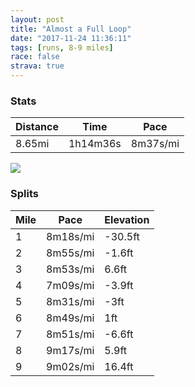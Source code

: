 ```yaml
---
layout: post
title: "Almost a Full Loop"
date: "2017-11-24 11:36:11"
tags: [runs, 8-9 miles]
race: false
strava: true
---
```


### Stats

| Distance | Time | Pace |
|----------|------|------|
|8.65mi|1h14m36s|8m37s/mi|

<img src='https://maps.googleapis.com/maps/api/staticmap?maptype=roadmap&path=enc:wvrwFbnqbMyAeBhCoG{LkK|CuKm@{ClK}^rHoB[kBvKmK`x@rHvt@fUfFbIHz}@zCpC`B~JpGnCi@nYj@`I`BhBV`MtCvGEfEjFzBdG~PdE`EtFzMzAnOgAbPbAvBmL|I}AcE}KfQ}IcGuAlDuUkDgAyBLeDgEy@}ErFmUwBeD_Af@iTunAyK{@wAgo@_AcWwGbBgKxBwBbB{H&key=AIzaSyC1MId7bFpkLXNAaYhBSTb8jLyiSqzbDtM&size=800x800&markers=color:yellow|label:S|40.7334,-73.98642&markers=color:green|label:F|40.741460000000025,-74.00477999999998'>

### Splits

| Mile | Pace | Elevation |
|------|------|-----------|
|1|8m18s/mi|-30.5ft|
|2|8m55s/mi|-1.6ft|
|3|8m53s/mi|6.6ft|
|4|7m09s/mi|-3.9ft|
|5|8m31s/mi|-3ft|
|6|8m49s/mi|1ft|
|7|8m51s/mi|-6.6ft|
|8|9m17s/mi|5.9ft|
|9|9m02s/mi|16.4ft|
